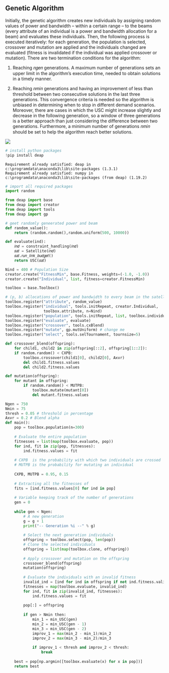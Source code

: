 ## Genetic Algorithm 

Initially, the genetic algorithm creates new individuals by assigning random values of power and
bandwidth – within a certain range – to the beams (every attribute of an individual
is a power and bandwidth allocation for a beam) and evaluates these individuals.
Then, the following process is executed iteratively: for each generation, the population is selected, crossover and mutation are applied and the individuals changed are
evaluated (fitness is invalidated if the individual was applied crossover or mutation).
There are two termination conditions for the algorithm:

1. Reaching 𝑛𝑔𝑒𝑛 generations. A maximum number of generations sets an upper limit in the algorithm’s execution time, needed to obtain solutions in a timely manner.

2. Reaching 𝑛𝑚𝑖𝑛 generations and having an improvement of less than threshold between two consecutive solutions in the last three generations. This convergence criteria is needed so the algorithm is unbiased in determining when to stop in different demand scenarios. Moreover, there are cases in which the USC might increase slightly and decrease in the following generation, so a window of three generations is a better approach than just considering the difference between two generations. Furthermore, a minimum number of generations 𝑛𝑚𝑖𝑛 should be set to help the algorithm reach better solutions.

<img src="genetic-algo-table.png">


```python
# install python packages
!pip install deap

```

    Requirement already satisfied: deap in c:\programdata\anaconda3\lib\site-packages (1.3.1)
    Requirement already satisfied: numpy in c:\programdata\anaconda3\lib\site-packages (from deap) (1.19.2)
    


```python
# import all required packages
import random

from deap import base
from deap import creator
from deap import tools
from deap import gp
```


```python
# geet randomly geneerated power and beam
def random_value():
    return (random.random(),random.uniform(500, 10000))
```


```python
def evaluate(ind):
    𝑖𝑛𝑑 = constraint_handling(𝑖𝑛𝑑)
    𝑠𝑎𝑡 = Satellite(𝑖𝑛𝑑)
    𝑠𝑎𝑡.𝑟𝑢𝑛_𝑙𝑖𝑛𝑘_𝑏𝑢𝑑𝑔𝑒𝑡()
    return USC(𝑠𝑎𝑡)
```


```python
Nind = 400 # Population Size
creator.create("FitnessMin", base.Fitness, weights=(-1.0, -1.0))
creator.create("Individual", list, fitness=creator.FitnessMin)

toolbox = base.Toolbox()

# (p, b) allocations of power and bandwidth to every beam in the satellite)
toolbox.register("attribute", random_value)
toolbox.register("individual", tools.initRepeat, creator.Individual,
                 toolbox.attribute, n=Nind)
toolbox.register("population", tools.initRepeat, list, toolbox.individual)
toolbox.register("evaluate", evaluate)
toolbox.register("crossover", tools.cxBlend)
toolbox.register("mutate", gp.mutUniform) # change me
toolbox.register("select", tools.selTournament, tournsize=5)
```


```python
def crossover_blend(offspring):
    for child1, child2 in zip(offspring[::2], offspring[1::2]):
    if random.random() < CXPB:
        toolbox.crossover(child1[0], child2[0], Axvr)
        del child1.fitness.values
        del child2.fitness.values
```


```python
def mutation(offspring):
    for mutant in offspring:
        if random.random() < MUTPB:
            toolbox.mutate(mutant[0])
            del mutant.fitness.values
```


```python
Ngen = 750
Nmin = 75
thresh = 0.05 # threshold in percentage
Axvr = 0.2 # Blend alpha
def main():
    pop = toolbox.population(n=300)
    
    # Evaluate the entire population
    fitnesses = list(map(toolbox.evaluate, pop))
    for ind, fit in zip(pop, fitnesses):
        ind.fitness.values = fit
    
    # CXPB  is the probability with which two individuals are crossed
    # MUTPB is the probability for mutating an individual
    
    CXPB, MUTPB = 0.95, 0.15
    
    # Extracting all the fitnesses of 
    fits = [ind.fitness.values[0] for ind in pop]
    
    # Variable keeping track of the number of generations
    gen = 0
    
    while gen < Ngen:
        # A new generation
        g = g + 1
        print("-- Generation %i --" % g)
        
        # Select the next generation individuals
        offspring = toolbox.select(pop, len(pop))
        # Clone the selected individuals
        offspring = list(map(toolbox.clone, offspring))
        
        # Apply crossover and mutation on the offspring
        crossover_blend(offspring)
        mutation(offspring)
                
        # Evaluate the individuals with an invalid fitness
        invalid_ind = [ind for ind in offspring if not ind.fitness.valid]
        fitnesses = map(toolbox.evaluate, invalid_ind)
        for ind, fit in zip(invalid_ind, fitnesses):
            ind.fitness.values = fit
            
        pop[:] = offspring
        
        if gen > Nmin then:
            min_1 = min_USC(gen)
            min_2 = min_USC(gen - 1)
            min_3 = min_USC(gen - 2)
            improv_1 = max(min_2 - min_1)/min_2
            improv_2 = max(min_3 - min_2)/min_3
            
            if improv_1 < thresh and improv_2 < thresh:
                break
                
    best = pop[np.argmin([toolbox.evaluate(x) for x in pop])]
    return best
        
```


```python

```


```python

```


```python

```


```python

```


```python

```


```python

```


```python

```


```python

```
